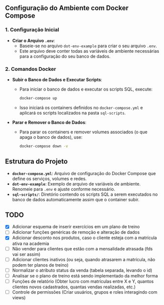 ## Configuração do Ambiente com Docker Compose

### 1. Configuração Inicial

- **Criar o Arquivo `.env`**:
  - Baseie-se no arquivo `dot-env-example` para criar o seu arquivo `.env`.
  - Este arquivo deve conter todas as variáveis de ambiente necessárias para a configuração do seu banco de dados.

### 2. Comandos Docker

- **Subir o Banco de Dados e Executar Scripts**:

  - Para iniciar o banco de dados e executar os scripts SQL, execute:
    ```bash
    docker-compose up
    ```
  - Isso iniciará os containers definidos no `docker-compose.yml` e aplicará os scripts localizados na pasta `sql-scripts`.

- **Parar e Remover o Banco de Dados**:
  - Para parar os containers e remover volumes associados (o que apaga o banco de dados), use:
    ```bash
    docker-compose down -v
    ```

## Estrutura do Projeto

- **`docker-compose.yml`**: Arquivo de configuração do Docker Compose que define os serviços, volumes e redes.
- **`dot-env-example`**: Exemplo de arquivo de variáveis de ambiente. Renomeie para `.env` e ajuste conforme necessário.
- **`sql-scripts/`**: Diretório contendo os scripts SQL a serem executados no banco de dados automaticamente assim que o container subir.

## TODO

- [x] Adicionar esquema de inserir exercícios em um plano de treino
- [ ] Adicionar funções genéricas de remoção e alteração de dados
- [x] Adicionar desconto nos produtos, caso o cliente esteja com a matrícula ativa na academia
- [ ] Não vender para clientes que estão com a mensalidade atrasada (fds vai ser assim)
- [ ] Adicionar clientes inativos (ou seja, quando atrasarem a matrícula, não podem ter planos de treino)
- [ ] Normalizar o atributo status da venda (tabela separada, levando o id)
- [ ] Analisar se o plano de treino está sendo implementado da melhor forma
- [ ] Funções de relatório (Obter lucro com matrículas entre X e Y, quantos clientes novos cadastrados, quantas vendas realizadas, etc.)
- [ ] Controle de permissões (Criar usuários, grupos e roles interagindo com views)
